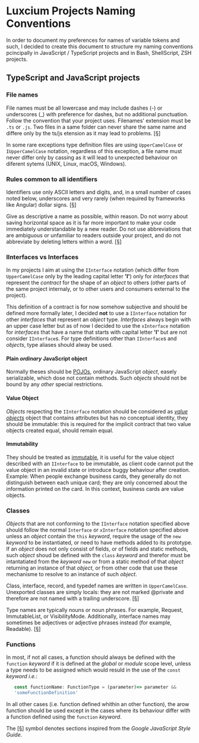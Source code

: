 # Luxcium Projects Naming Conventions

In order to document my preferences for names of variable tokens and such, I
decided to create this document to structure my naming conventions pcincipally
in JavaScript / TypeScript projects and in Bash, ShellScript, ZSH projects.

## TypeScript and JavaScript projects

### File names

File names must be all lowercase and may include dashes (-) or underscores (_)
with preference for dashes, but no additional punctuation. Follow the
convention that your project uses. Filenames' extension must be `.ts` or
`.js`. Two files in a same folder can never share the same name and differe
only by the ts/js etension as it may lead to problems.
[[§](https://google.github.io/styleguide/jsguide.html#file-name)]

In some rare exceptions type definition files are using `UpperCamelCase` or
`IUpperCamelCase` notation, regardless of this exception, a file name must
never differ only by cassing as it will lead to unexpected behaviour on
diferent sytems (UNIX, Linux, macOS, Windows).
### Rules common to all identifiers

Identifiers use only ASCII letters and digits, and, in a small number of cases
noted below, underscores and very rarely (when required by frameworks like
Angular) dollar signs.
[[§](https://google.github.io/styleguide/jsguide.html#naming-rules-common-to-all-identifiers)]

Give as descriptive a name as possible, within reason. Do not worry about
saving horizontal space as it is far more important to make your code
immediately understandable by a new reader. Do not use abbreviations that are
ambiguous or unfamiliar to readers outside your project, and do not abbreviate
by deleting letters within a word.
[[§](https://google.github.io/styleguide/jsguide.html#naming-rules-common-to-all-identifiers)]

### IInterfaces vs Interfaces

In my projects I aim at using the `IInterface` notation (which differ from
`UpperCamelCase` only by the leading capital letter **'I'**) only for *interfaces*
that represent the *contract* for the shape of an *object* to others (other
parts of the same project internaly, or to other users and consumers external
to the project).

This definition of a contract is for now somehow subjective and should be
defined more formally later, I decided **not** to use a `IInterface` notation
for other *interfaces* that represent an *object* type. *Interfaces* always
begin with an upper case letter but as of now I decided to use the
`xInterface` notation for *interfaces* that have a name that starts with
capital letter **'I'** but are not consider `IInterface`s. For type definitions
other than `IInterface`s and *objects*, type aliases should alway be used.

#### Plain *ordinary* JavaScript object

Normally theses should be
[POJOs](https://en.wikipedia.org/wiki/Plain_old_Java_object), ordinary
JavaScript *object*, easely serializable, which dose not contain methods. Such
*objects* should not be bound by any *other* special restrictions.
#### Value Object

*Objects* respecting the `IInterface` notation should be considered as *[value
objects](https://en.wikipedia.org/wiki/Value_object)* object that contains
attributes but has no conceptual identity, they should be immutable: this is
required for the implicit contract that two value objects created equal,
should remain equal.

#### Immutability

They should be treated as
[immutable](https://en.wikipedia.org/wiki/Immutable_object), it is useful for
the value object described with an `IInterface` to be immutable, as client
code cannot put the value object in an invalid state or introduce buggy
behaviour after creation. Example: When people exchange business cards, they
generally do not distinguish between each unique card; they are only concerned
about the information printed on the card. In this context, business cards are
value objects.

### Classes

*Objects* that are not conforming to the `IInterface` notation specified above
should follow the normal `Interface` or `xInterface` notation specified above
unless an *object* contain the `this` *keyword*, require the usage of the
`new` *keyword* to be instantiated, or need to have methods added to its
prototype. If an *object* does not only consist of fields, or of fields and
static methods, such *object* shoud be defined with the `class` *keyword* and
therefor must be intantatiated from the *keyword* `new` or from a static
method of that *object* returning an instance of that *object*, or from other
code that use these mechanisme to resolve to an instance of such *object*.

Class, interface, record, and typedef names are written in `UpperCamelCase`.
Unexported classes are simply locals: they are not marked @private and
therefore are not named with a trailing underscore.
[[§](https://google.github.io/styleguide/jsguide.html#naming-class-names)]

Type names are typically nouns or noun phrases. For example, Request,
ImmutableList, or VisibilityMode. Additionally, interface names may sometimes
be adjectives or adjective phrases instead (for example, Readable).
[[§](https://google.github.io/styleguide/jsguide.html#naming-class-names)]

### Functions

In most, if not all cases, a function should always be defined with the
`function` *keyword* if it is defined at the *global* or *module* scope level,
unless a type needs to be assigned which would resuld in the use of the
`const` *keyword* *i.e.*:

```typescript
   const functionName: FunctionType = (parameter)=> parameter &&
   'someFunctionDefinition'
```

In all other cases (i.e. function defined whithin an other function), the arow
function should be used except in the cases where its behaviour differ with a
function defined using the `function` *keyword*.


The [[§](https://google.github.io/styleguide/jsguide.html)] symbol denotes
sections inspired from the *Google JavaScript Style Guide*.
